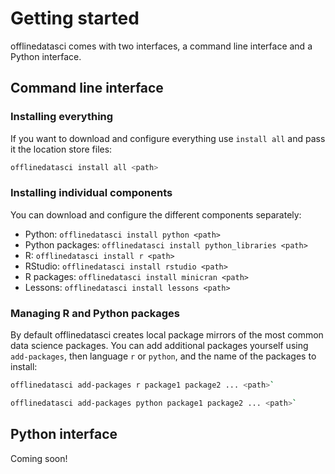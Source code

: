 # Getting started

offlinedatasci comes with two interfaces, a command line interface and a Python interface.

## Command line interface

### Installing everything

If you want to download and configure everything use `install all` and pass it the location store files:

```sh
offlinedatasci install all <path>
```

### Installing individual components

You can download and configure the different components separately:

* Python: `offlinedatasci install python <path>`
* Python packages: `offlinedatasci install python_libraries <path>`
* R: `offlinedatasci install r <path>`
* RStudio: `offlinedatasci install rstudio <path>`
* R packages: `offlinedatasci install minicran <path>`
* Lessons: `offlinedatasci install lessons <path>`

### Managing R and Python packages

By default offlinedatasci creates local package mirrors of the most common data science packages.
You can add additional packages yourself using `add-packages`, then language `r` or `python`, and the name of the packages to install:

```sh
offlinedatasci add-packages r package1 package2 ... <path>`
```

```sh
offlinedatasci add-packages python package1 package2 ... <path>`
```

## Python interface

Coming soon!
